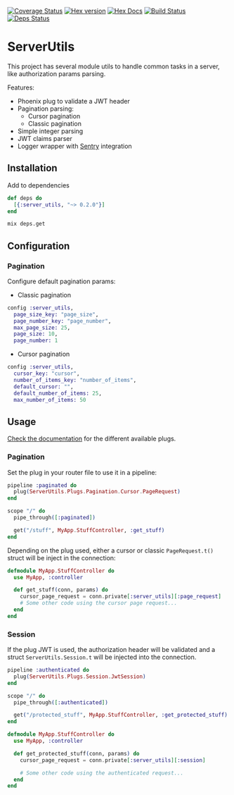 [![Coverage Status](https://coveralls.io/repos/github/heyorbit/elixir-server-utils/badge.svg?branch=master)](https://coveralls.io/github/heyorbit/elixir-server-utils?branch=master)
[![Hex version](https://img.shields.io/hexpm/v/sippet.svg "Hex version")](https://hex.pm/packages/server_utils)
[![Hex Docs](https://img.shields.io/badge/hex-docs-9768d1.svg)](https://hexdocs.pm/server_utils)
[![Build Status](https://travis-ci.org/heyorbit/elixir-server-utils.svg?branch=master)](https://travis-ci.org/heyorbit/elixir-server-utils)
[![Deps Status](https://beta.hexfaktor.org/badge/all/github/heyorbit/elixir-server-utils.svg)](https://beta.hexfaktor.org/github/heyorbit/elixir-server-utils)

# ServerUtils

This project has several module utils to handle common tasks in a server, like authorization params parsing.

Features:

  * Phoenix plug to validate a JWT header
  * Pagination parsing:
    * Cursor pagination
    * Classic pagination
  * Simple integer parsing
  * JWT claims parser
  * Logger wrapper with [Sentry](https://sentry.io/welcome/) integration

## Installation

Add to dependencies

```elixir
def deps do
  [{:server_utils, "~> 0.2.0"}]
end
```

```bash
mix deps.get
```

## Configuration

### Pagination

Configure default pagination params:

* Classic pagination

```elixir
config :server_utils,
  page_size_key: "page_size",
  page_number_key: "page_number",
  max_page_size: 25,
  page_size: 10,
  page_number: 1
```

* Cursor pagination

```elixir
config :server_utils,
  cursor_key: "cursor",
  number_of_items_key: "number_of_items",
  default_cursor: "",
  default_number_of_items: 25,
  max_number_of_items: 50
```

## Usage

[Check the documentation](https://hexdocs.pm/server_utils) for the different available plugs.

### Pagination

Set the plug in your router file to use it in a pipeline:

```elixir
pipeline :paginated do
  plug(ServerUtils.Plugs.Pagination.Cursor.PageRequest)
end

scope "/" do
  pipe_through([:paginated])

  get("/stuff", MyApp.StuffController, :get_stuff)
end
```

Depending on the plug used, either a cursor or classic `PageRequest.t()` struct will be inject in the connection:

```elixir
defmodule MyApp.StuffController do
  use MyApp, :controller

  def get_stuff(conn, params) do
    cursor_page_request = conn.private[:server_utils][:page_request]
    # Some other code using the cursor page request...
  end
end
```

### Session

If the plug JWT is used, the authorization header will be validated and a struct `ServerUtils.Session.t` will be injected into the connection.

```elixir
pipeline :authenticated do
  plug(ServerUtils.Plugs.Session.JwtSession)
end

scope "/" do
  pipe_through([:authenticated])

  get("/protected_stuff", MyApp.StuffController, :get_protected_stuff)
end
```

```elixir
defmodule MyApp.StuffController do
  use MyApp, :controller

  def get_protected_stuff(conn, params) do
    cursor_page_request = conn.private[:server_utils][:session]

    # Some other code using the authenticated request...
  end
end
```
